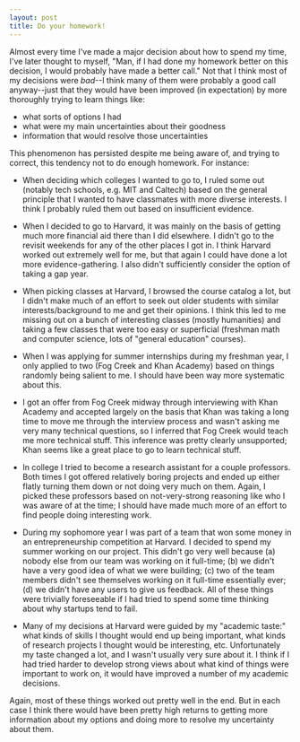 ```yaml
---
layout: post
title: Do your homework!
---
```


Almost every time I've made a major decision about how to spend my time, I've later thought to myself, "Man, if I had done my homework better on this decision, I would probably have made a better call." Not that I think most of my decisions were *bad*--I think many of them were probably a good call anyway--just that they would have been improved (in expectation) by more thoroughly trying to learn things like:

- what sorts of options I had
- what were my main uncertainties about their goodness
- information that would resolve those uncertainties

This phenomenon has persisted despite me being aware of, and trying to correct, this tendency not to do enough homework. For instance:

- When deciding which colleges I wanted to go to, I ruled some out (notably tech schools, e.g. MIT and Caltech) based on the general principle that I wanted to have classmates with more diverse interests. I think I probably ruled them out based on insufficient evidence.

- When I decided to go to Harvard, it was mainly on the basis of getting much more financial aid there than I did elsewhere. I didn't go to the revisit weekends for any of the other places I got in. I think Harvard worked out extremely well for me, but that again I could have done a lot more evidence-gathering. I also didn't sufficiently consider the option of taking a gap year.

- When picking classes at Harvard, I browsed the course catalog a lot, but I didn't make much of an effort to seek out older students with similar interests/background to me and get their opinions. I think this led to me missing out on a bunch of interesting classes (mostly humanities) and taking a few classes that were too easy or superficial (freshman math and computer science, lots of "general education" courses).

- When I was applying for summer internships during my freshman year, I only applied to two (Fog Creek and Khan Academy) based on things randomly being salient to me. I should have been way more systematic about this.

- I got an offer from Fog Creek midway through interviewing with Khan Academy and accepted largely on the basis that Khan was taking a long time to move me through the interview process and wasn't asking me very many technical questions, so I inferred that Fog Creek would teach me more technical stuff. This inference was pretty clearly unsupported; Khan seems like a great place to go to learn technical stuff.

- In college I tried to become a research assistant for a couple professors. Both times I got offered relatively boring projects and ended up either flatly turning them down or not doing very much on them. Again, I picked these professors based on not-very-strong reasoning like who I was aware of at the time; I should have made much more of an effort to find people doing interesting work.

- During my sophomore year I was part of a team that won some money in an entrepreneurship competition at Harvard. I decided to spend my summer working on our project. This didn't go very well because (a) nobody else from our team was working on it full-time; (b) we didn't have a very good idea of what we were building; (c) two of the team members didn't see themselves working on it full-time essentially ever; (d) we didn't have any users to give us feedback. All of these things were trivially foreseeable if I had tried to spend some time thinking about why startups tend to fail.

- Many of my decisions at Harvard were guided by my "academic taste:" what kinds of skills I thought would end up being important, what kinds of research projects I thought would be interesting, etc. Unfortunately my taste changed a lot, and I wasn't usually very sure about it. I think if I had tried harder to develop strong views about what kind of things were important to work on, it would have improved a number of my academic decisions.

Again, most of these things worked out pretty well in the end. But in each case I think there would have been pretty high returns to getting more information about my options and doing more to resolve my uncertainty about them.
